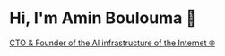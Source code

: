 # Hi, I'm Amin Boulouma 👋

[CTO & Founder of the AI infrastructure of the Internet 🌐](https://linktr.ee/aminblm)
